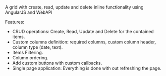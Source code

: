 A grid with create, read, update and delete inline functionality using AngularJS and WebAPI

Features:

<ul>
<li>CRUD operations: Create, Read, Update and Delete for the contained items.</li>
<li>Custom columns definition: required columns, custom column header, column type (date, text).</li>
<li>Items Filtering.</li>
<li>Column ordering.</li>
<li>Add custom buttons with custom callbacks.</li>
<li>Single page application: Everything is done with out refreshing the page.</li>
</ul>
